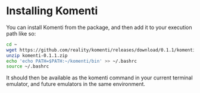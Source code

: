 # Installing Komenti

You can install Komenti from the package, and then add it to your execution path like so:

```bash
cd ~
wget https://github.com/reality/komenti/releases/download/0.1.1/komenti-0.1.1.zip
unzip komenti-0.1.1.zip
echo 'echo PATH=$PATH:~/komenti/bin' >> ~/.bashrc
source ~/.bashrc
```

It should then be available as the komenti command in your current terminal emulator, and future emulators in the same environment.
